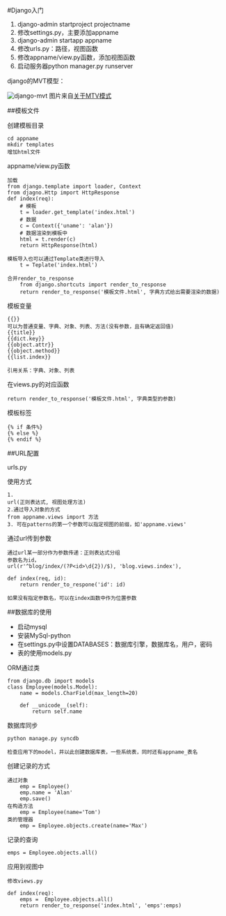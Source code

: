 #Django入门

1. django-admin startproject projectname
2. 修改settings.py，主要添加appname
2. django-admin startapp appname
3. 修改urls.py：路径，视图函数
4. 修改appname/view.py函数，添加视图函数
5. 启动服务器python manager.py runserver

django的MVT模型：

![django-mvt](https://raw.githubusercontent.com/zhuwei05/blog-resources/master/django-mvt.png) 图片来自[关于MTV模式](http://blog.csdn.net/dbanote/article/details/11338953)

##模板文件

创建模板目录

	cd appname
	mkdir templates
	增加html文件
		
appname/view.py函数
	
	加载
	from django.template import loader, Context
	from djagno.Http import HttpResponse
	def index(req):
		# 模板
		t = loader.get_template('index.html')
		# 数据
		c = Context({'uname': 'alan'})
		# 数据渲染到模板中
		html = t.render(c)
		return HttpResponse(html)
		
	模板导入也可以通过Template类进行导入
		t = Teplate('index.html')
		
	合并render_to_response
		from django.shortcuts import render_to_response
		return render_to_response('模板文件.html', 字典方式给出需要渲染的数据)	
		

模板变量

	{{}}
	可以为普通变量、字典、对象、列表、方法(没有参数，且有确定返回值)
	{{title}}
	{{dict.key}}
	{{object.attr}}
	{{object.method}}
	{{list.index}}
	
	引用关系：字典、对象、列表
	
在views.py的对应函数

	return render_to_response('模板文件.html', 字典类型的参数)
	
	
模板标签

	{% if 条件%}
	{% else %}
	{% endif %}	

	
##URL配置

urls.py

使用方式

	1.
	url(正则表达式, 视图处理方法)
	2.通过导入对象的方式
	from appname.views import 方法
	3. 可在patterns的第一个参数可以指定视图的前缀，如'appname.views'
	
通过url传到参数

	通过url某一部分作为参数传递：正则表达式分组
	参数名为id，
	url(r'^blog/index/(?P<id>\d{2})/$), 'blog.views.index'),
	
	def index(req, id):
		return render_to_respone('id': id)
		
	如果没有指定参数名，可以在index函数中作为位置参数		
##数据库的使用

* 启动mysql
* 安装MySql-python
* 在settings.py中设置DATABASES：数据库引擎，数据库名，用户，密码
* 表的使用models.py

ORM通过类

	from django.db import models
	class Employee(models.Model):
		name = models.CharField(max_length=20)
		
		def __unicode__(self):
			return self.name
		
数据库同步

	python manage.py syncdb
	
	检查应用下的model，并以此创建数据库表，一些系统表，同时还有appname_表名		

	
创建记录的方式	

	通过对象
		emp = Employee()
		emp.name = 'Alan'
		emp.save()
	在构造方法
		emp = Employee(name='Tom')
	类的管理器
		emp = Employee.objects.create(name='Max')		
记录的查询

	emps = Employee.objects.all()
	
应用到视图中

	修改views.py
	
	def index(req):
		emps = 	Employee.objects.all()
		return render_to_response('index.html', 'emps':emps)
	
	
		
		